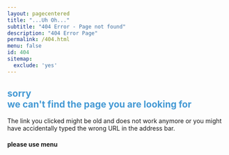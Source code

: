 ```yaml
---
layout: pagecentered
title: "...Uh Oh..."
subtitle: "404 Error - Page not found"
description: "404 Error Page"
permalink: /404.html
menu: false
id: 404
sitemap:
  exclude: 'yes'
---
```

	
<span class="fa fa-map-signs" style="font-size:9em; color:#4499D4;"></span>

<h2 style="color:#4499D4;">sorry<br/>
we can't find the page you are looking for</h2>

The link you clicked might be old and does not work anymore or you might have accidentally typed the wrong URL in the address bar.     

#### please use menu #